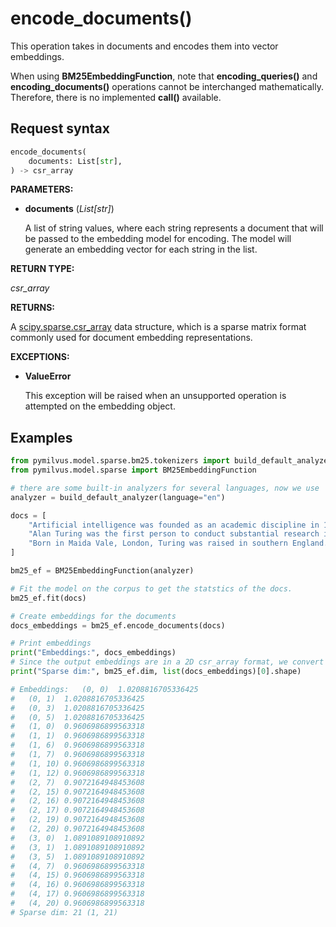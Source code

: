 # encode_documents()

This operation takes in documents and encodes them into vector embeddings.

When using __BM25EmbeddingFunction__, note that __encoding_queries()__ and __encoding_documents()__ operations cannot be interchanged mathematically. Therefore, there is no implemented ____call__()__ available.

## Request syntax

```python
encode_documents(
    documents: List[str], 
) -> csr_array
```

__PARAMETERS:__

- __documents__ (_List[str]_)

    A list of string values, where each string represents a document that will be passed to the embedding model for encoding. The model will generate an embedding vector for each string in the list.

__RETURN TYPE:__

_csr_array_

__RETURNS:__

A [scipy.sparse.csr_array](https://docs.scipy.org/doc/scipy/reference/generated/scipy.sparse.csr_array.html) data structure, which is a sparse matrix format commonly used for document embedding representations.

__EXCEPTIONS:__

- __ValueError__

    This exception will be raised when an unsupported operation is attempted on the embedding object.

## Examples

```python
from pymilvus.model.sparse.bm25.tokenizers import build_default_analyzer
from pymilvus.model.sparse import BM25EmbeddingFunction

# there are some built-in analyzers for several languages, now we use 'en' for English.
analyzer = build_default_analyzer(language="en")

docs = [
    "Artificial intelligence was founded as an academic discipline in 1956.",
    "Alan Turing was the first person to conduct substantial research in AI.",
    "Born in Maida Vale, London, Turing was raised in southern England.",
]

bm25_ef = BM25EmbeddingFunction(analyzer)

# Fit the model on the corpus to get the statstics of the docs.
bm25_ef.fit(docs)

# Create embeddings for the documents
docs_embeddings = bm25_ef.encode_documents(docs)

# Print embeddings
print("Embeddings:", docs_embeddings)
# Since the output embeddings are in a 2D csr_array format, we convert them to a list for easier manipulation.
print("Sparse dim:", bm25_ef.dim, list(docs_embeddings)[0].shape)

# Embeddings:   (0, 0)  1.0208816705336425
#   (0, 1)  1.0208816705336425
#   (0, 3)  1.0208816705336425
#   (0, 5)  1.0208816705336425
#   (1, 0)  0.9606986899563318
#   (1, 1)  0.9606986899563318
#   (1, 6)  0.9606986899563318
#   (1, 7)  0.9606986899563318
#   (1, 10) 0.9606986899563318
#   (1, 12) 0.9606986899563318
#   (2, 7)  0.9072164948453608
#   (2, 15) 0.9072164948453608
#   (2, 16) 0.9072164948453608
#   (2, 17) 0.9072164948453608
#   (2, 19) 0.9072164948453608
#   (2, 20) 0.9072164948453608
#   (3, 0)  1.0891089108910892
#   (3, 1)  1.0891089108910892
#   (3, 5)  1.0891089108910892
#   (4, 7)  0.9606986899563318
#   (4, 15) 0.9606986899563318
#   (4, 16) 0.9606986899563318
#   (4, 17) 0.9606986899563318
#   (4, 20) 0.9606986899563318
# Sparse dim: 21 (1, 21)
```
